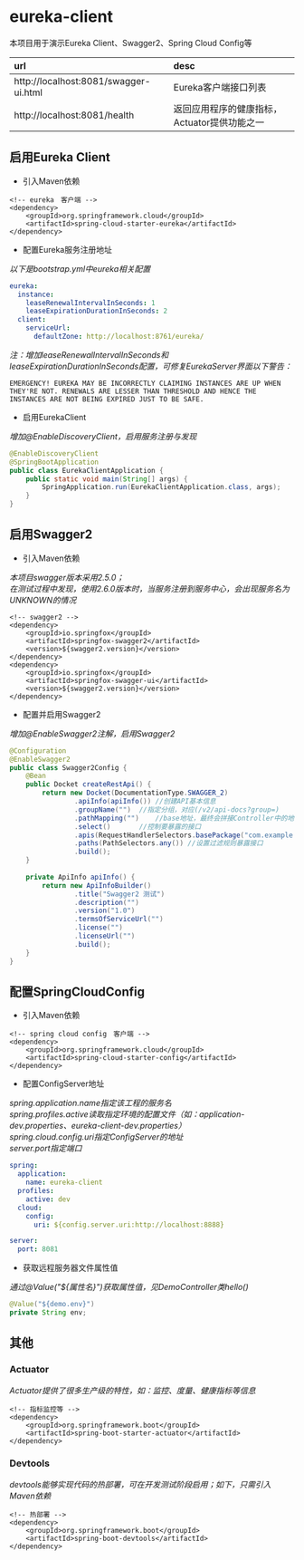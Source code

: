 # eureka-client  
本项目用于演示Eureka Client、Swagger2、Spring Cloud Config等  

|url|desc|  
|:---|:---|   
|http://localhost:8081/swagger-ui.html|Eureka客户端接口列表|  
|http://localhost:8081/health|返回应用程序的健康指标，Actuator提供功能之一|   

## 启用Eureka Client  
* 引入Maven依赖  

``` maven
<!-- eureka　客户端 -->
<dependency>
    <groupId>org.springframework.cloud</groupId>
	<artifactId>spring-cloud-starter-eureka</artifactId>
</dependency>
```

* 配置Eureka服务注册地址  

_以下是bootstrap.yml中eureka相关配置_  
``` yml
eureka:
  instance:
    leaseRenewalIntervalInSeconds: 1
    leaseExpirationDurationInSeconds: 2
  client:
    serviceUrl:
      defaultZone: http://localhost:8761/eureka/
```

_注：增加leaseRenewalIntervalInSeconds和leaseExpirationDurationInSeconds配置，可修复EurekaServer界面以下警告：_  
```
EMERGENCY! EUREKA MAY BE INCORRECTLY CLAIMING INSTANCES ARE UP WHEN THEY'RE NOT. RENEWALS ARE LESSER THAN THRESHOLD AND HENCE THE INSTANCES ARE NOT BEING EXPIRED JUST TO BE SAFE.
```

* 启用EurekaClient  

_增加@EnableDiscoveryClient，启用服务注册与发现_  
``` java
@EnableDiscoveryClient
@SpringBootApplication
public class EurekaClientApplication {
	public static void main(String[] args) {
		SpringApplication.run(EurekaClientApplication.class, args);
	}
}
```

## 启用Swagger2
* 引入Maven依赖  

_本项目swagger版本采用2.5.0；_  
_在测试过程中发现，使用2.6.0版本时，当服务注册到服务中心，会出现服务名为UNKNOWN的情况_  
``` maven
<!-- swagger2 -->
<dependency>
	<groupId>io.springfox</groupId>
	<artifactId>springfox-swagger2</artifactId>
	<version>${swagger2.version}</version>
</dependency>
<dependency>
	<groupId>io.springfox</groupId>
	<artifactId>springfox-swagger-ui</artifactId>
	<version>${swagger2.version}</version>
</dependency>
```

* 配置并启用Swagger2  

_增加@EnableSwagger2注解，启用Swagger2_  
``` java
@Configuration
@EnableSwagger2
public class Swagger2Config {	
	@Bean
	public Docket createRestApi() {
		return new Docket(DocumentationType.SWAGGER_2)
				.apiInfo(apiInfo())	//创建API基本信息
				.groupName("")	//指定分组，对应(/v2/api-docs?group=)
				.pathMapping("")	//base地址，最终会拼接Controller中的地址
				.select()		//控制要暴露的接口
				.apis(RequestHandlerSelectors.basePackage("com.example.eureka.client.controller"))	//通过指定扫描包暴露接口
				.paths(PathSelectors.any())	//设置过滤规则暴露接口
				.build();
	}
	
	private ApiInfo apiInfo() {
		return new ApiInfoBuilder()
				.title("Swagger2 测试")
				.description("")
				.version("1.0")
				.termsOfServiceUrl("")
				.license("")
				.licenseUrl("")
				.build();
	}
}
```


## 配置SpringCloudConfig
* 引入Maven依赖  

``` maven
<!-- spring cloud config　客户端 -->
<dependency>
	<groupId>org.springframework.cloud</groupId>
	<artifactId>spring-cloud-starter-config</artifactId>
</dependency>
```

* 配置ConfigServer地址  

_spring.application.name指定该工程的服务名_  
_spring.profiles.active读取指定环境的配置文件（如：application-dev.properties、eureka-client-dev.properties）_  
_spring.cloud.config.uri指定ConfigServer的地址_  
_server.port指定端口_  

``` yml
spring:
  application:
    name: eureka-client
  profiles:
    active: dev
  cloud:
    config:
      uri: ${config.server.uri:http://localhost:8888} 

server:
  port: 8081
```

* 获取远程服务器文件属性值  

_通过@Value("${属性名}")获取属性值，见DemoController类hello()_  
``` java
@Value("${demo.env}")
private String env;
```

## 其他
### Actuator

_Actuator提供了很多生产级的特性，如：监控、度量、健康指标等信息_
``` maven
<!-- 指标监控等 -->
<dependency>
	<groupId>org.springframework.boot</groupId>
	<artifactId>spring-boot-starter-actuator</artifactId>
</dependency>
```

### Devtools

_devtools能够实现代码的热部署，可在开发测试阶段启用；如下，只需引入Maven依赖_
``` maven
<!-- 热部署 -->
<dependency>
	<groupId>org.springframework.boot</groupId>
	<artifactId>spring-boot-devtools</artifactId>
</dependency>
```